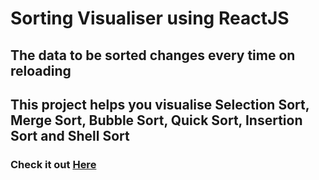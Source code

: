 # Sorting Visualiser using ReactJS
## The data to be sorted changes every time on reloading
## This project helps you visualise Selection Sort, Merge Sort, Bubble Sort, Quick Sort, Insertion Sort and Shell Sort
### Check it out [Here](https://its-me-sv.github.io/Sorting-Visualiser/)